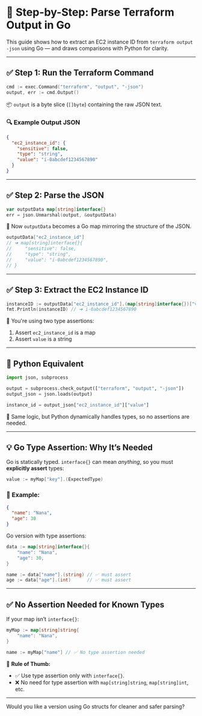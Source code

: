 # 🧩 Step-by-Step: Parse Terraform Output in Go

This guide shows how to extract an EC2 instance ID from `terraform output -json` using Go — and draws comparisons with Python for clarity.

---

## ✅ Step 1: Run the Terraform Command

```go
cmd := exec.Command("terraform", "output", "-json")
output, err := cmd.Output()
```

📦 `output` is a byte slice (`[]byte`) containing the raw JSON text.

### 🔍 Example Output JSON

```json
{
  "ec2_instance_id": {
    "sensitive": false,
    "type": "string",
    "value": "i-0abcdef1234567890"
  }
}
```

---

## ✅ Step 2: Parse the JSON

```go
var outputData map[string]interface{}
err = json.Unmarshal(output, &outputData)
```

📘 Now `outputData` becomes a Go map mirroring the structure of the JSON.

```go
outputData["ec2_instance_id"]
// ➜ map[string]interface{}{
//     "sensitive": false,
//     "type": "string",
//     "value": "i-0abcdef1234567890",
// }
```

---

## ✅ Step 3: Extract the EC2 Instance ID

```go
instanceID := outputData["ec2_instance_id"].(map[string]interface{})["value"].(string)
fmt.Println(instanceID) // ➜ i-0abcdef1234567890
```

📌 You're using two type assertions:
1. Assert `ec2_instance_id` is a map
2. Assert `value` is a string

---

## 🔄 Python Equivalent

```python
import json, subprocess

output = subprocess.check_output(["terraform", "output", "-json"])
output_json = json.loads(output)

instance_id = output_json["ec2_instance_id"]["value"]
```

🔸 Same logic, but Python dynamically handles types, so no assertions are needed.

---

## 💡 Go Type Assertion: Why It’s Needed

Go is statically typed. `interface{}` can mean _anything_, so you must **explicitly assert** types:

```go
value := myMap["key"].(ExpectedType)
```

### 📘 Example:

```json
{
  "name": "Nana",
  "age": 30
}
```

Go version with type assertions:

```go
data := map[string]interface{}{
    "name": "Nana",
    "age": 30,
}

name := data["name"].(string) // ✅ must assert
age := data["age"].(int)      // ✅ must assert
```

---

## ✅ No Assertion Needed for Known Types

If your map isn’t `interface{}`:

```go
myMap := map[string]string{
    "name": "Nana",
}

name := myMap["name"] // ✅ No type assertion needed
```

🔑 **Rule of Thumb:**
- ✅ Use type assertion only with `interface{}`.
- ❌ No need for type assertion with `map[string]string`, `map[string]int`, etc.

---

Would you like a version using Go structs for cleaner and safer parsing?